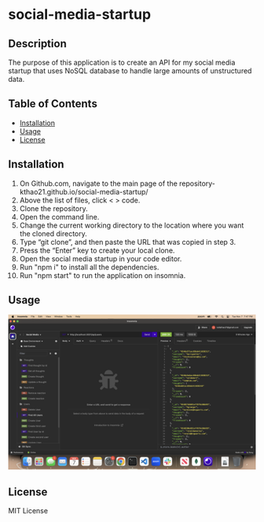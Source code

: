 # social-media-startup

## Description

The purpose of this application is to create an API for my social media startup that uses NoSQL database to handle large amounts of unstructured data.

## Table of Contents

- [Installation](#installation)
- [Usage](#usage)
- [License](#license)

## Installation

1. On Github.com, navigate to the main page of the repository- kthao21.github.io/social-media-startup/
2. Above the list of files, click < > code.
3. Clone the repository.
4. Open the command line.
5. Change the current working directory to the location where you want the cloned directory.
6. Type “git clone”, and then paste the URL that was copied in step 3.
7. Press the “Enter” key to create your local clone.
8. Open the social media startup in your code editor.
9. Run "npm i" to install all the dependencies.
10. Run "npm start" to run the application on insomnia.

## Usage

![alt text](assets/images/screenshot.png)

## License

MIT License
